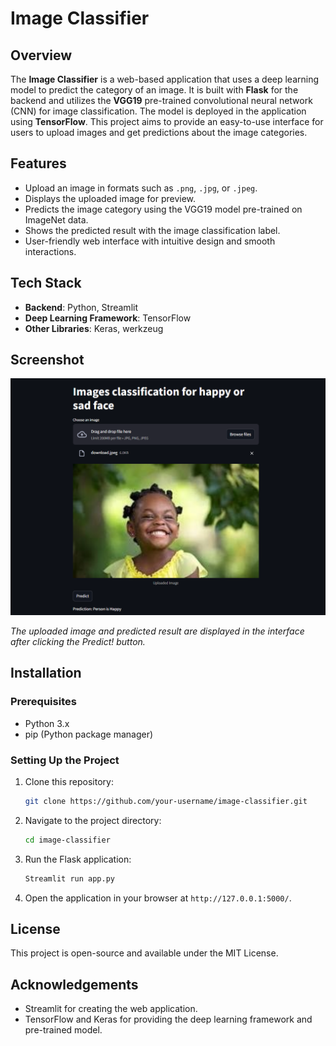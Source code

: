 # Image Classifier

## Overview

The **Image Classifier** is a web-based application that uses a deep learning model to predict the category of an image. It is built with **Flask** for the backend and utilizes the **VGG19** pre-trained convolutional neural network (CNN) for image classification. The model is deployed in the application using **TensorFlow**. This project aims to provide an easy-to-use interface for users to upload images and get predictions about the image categories.

## Features

* Upload an image in formats such as `.png`, `.jpg`, or `.jpeg`.
* Displays the uploaded image for preview.
* Predicts the image category using the VGG19 model pre-trained on ImageNet data.
* Shows the predicted result with the image classification label.
* User-friendly web interface with intuitive design and smooth interactions.

## Tech Stack

* **Backend**: Python, Streamlit
* **Deep Learning Framework**: TensorFlow
* **Other Libraries**: Keras, werkzeug

## Screenshot

![Image Classifier Screenshot](images/Screenshot.png)

*The uploaded image and predicted result are displayed in the interface after clicking the Predict! button.*

## Installation

### Prerequisites

* Python 3.x
* pip (Python package manager)

### Setting Up the Project

1. Clone this repository:

   ```bash
   git clone https://github.com/your-username/image-classifier.git
   ```

2. Navigate to the project directory:

   ```bash
   cd image-classifier
   ```

3. Run the Flask application:

   ```bash
   Streamlit run app.py
   ```

4. Open the application in your browser at `http://127.0.0.1:5000/`.

## License

This project is open-source and available under the MIT License.

## Acknowledgements

* Streamlit for creating the web application.
* TensorFlow and Keras for providing the deep learning framework and pre-trained model.

